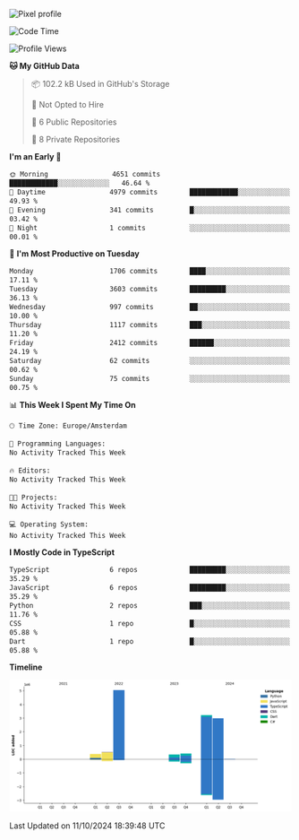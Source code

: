 ![Pixel profile](https://pixel-profile.vercel.app/api/github-stats?username=Atchferox&screen_effect=true&theme=rainbow
)


<!--START_SECTION:waka-->
![Code Time](http://img.shields.io/badge/Code%20Time-415%20hrs%204%20mins-blue)

![Profile Views](http://img.shields.io/badge/Profile%20Views-0-blue)

**🐱 My GitHub Data** 

> 📦 102.2 kB Used in GitHub's Storage 
 > 
> 🚫 Not Opted to Hire
 > 
> 📜 6 Public Repositories 
 > 
> 🔑 8 Private Repositories 
 > 
**I'm an Early 🐤** 

```text
🌞 Morning                4651 commits        ████████████░░░░░░░░░░░░░   46.64 % 
🌆 Daytime                4979 commits        ████████████░░░░░░░░░░░░░   49.93 % 
🌃 Evening                341 commits         █░░░░░░░░░░░░░░░░░░░░░░░░   03.42 % 
🌙 Night                  1 commits           ░░░░░░░░░░░░░░░░░░░░░░░░░   00.01 % 
```
📅 **I'm Most Productive on Tuesday** 

```text
Monday                   1706 commits        ████░░░░░░░░░░░░░░░░░░░░░   17.11 % 
Tuesday                  3603 commits        █████████░░░░░░░░░░░░░░░░   36.13 % 
Wednesday                997 commits         ██░░░░░░░░░░░░░░░░░░░░░░░   10.00 % 
Thursday                 1117 commits        ███░░░░░░░░░░░░░░░░░░░░░░   11.20 % 
Friday                   2412 commits        ██████░░░░░░░░░░░░░░░░░░░   24.19 % 
Saturday                 62 commits          ░░░░░░░░░░░░░░░░░░░░░░░░░   00.62 % 
Sunday                   75 commits          ░░░░░░░░░░░░░░░░░░░░░░░░░   00.75 % 
```


📊 **This Week I Spent My Time On** 

```text
🕑︎ Time Zone: Europe/Amsterdam

💬 Programming Languages: 
No Activity Tracked This Week

🔥 Editors: 
No Activity Tracked This Week

🐱‍💻 Projects: 
No Activity Tracked This Week

💻 Operating System: 
No Activity Tracked This Week
```

**I Mostly Code in TypeScript** 

```text
TypeScript               6 repos             █████████░░░░░░░░░░░░░░░░   35.29 % 
JavaScript               6 repos             █████████░░░░░░░░░░░░░░░░   35.29 % 
Python                   2 repos             ███░░░░░░░░░░░░░░░░░░░░░░   11.76 % 
CSS                      1 repo              █░░░░░░░░░░░░░░░░░░░░░░░░   05.88 % 
Dart                     1 repo              █░░░░░░░░░░░░░░░░░░░░░░░░   05.88 % 
```



**Timeline**

![Lines of Code chart](https://raw.githubusercontent.com/Atchferox/Atchferox/main/assets/bar_graph.png)


 Last Updated on 11/10/2024 18:39:48 UTC
<!--END_SECTION:waka-->
